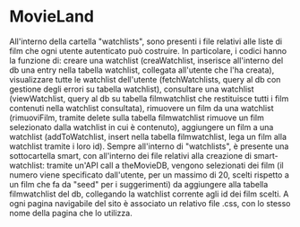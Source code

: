 # MovieLand

All'interno della cartella "watchlists", sono presenti i file relativi alle liste di film che ogni utente autenticato può costruire. In particolare, i codici hanno la funzione di: creare una watchlist (creaWatchlist, inserisce all'interno del db una entry nella tabella watchlist, collegata all'utente che l'ha creata), visualizzare tutte le watchlist dell'utente (fetchWatchlists, query al db con gestione degli errori su tabella watchlist), consultare una watchlist (viewWatchlist, query al db su tabella filmwatchlist che restituisce tutti i film contenuti nella watchlist consultata), rimuovere un film da una watchlist (rimuoviFilm, tramite delete sulla tabella filmwatchlist rimuove un film selezionato dalla watchlist in cui è contenuto), aggiungere un film a una watchlist (addToWatchlist, insert nella tabella filmwatchlist, lega un film alla watchlist tramite i loro id). Sempre all'interno di "watchlists", è presente una sottocartella smart, con all'interno dei file relativi alla creazione di smart-watchlist: tramite un'API call a theMovieDB, vengono selezionati dei film (il numero viene specificato dall'utente, per un massimo di 20, scelti rispetto a un film che fa da "seed" per i suggerimenti) da aggiungere alla tabella filmwatchlist del db, collegando la watchlist corrente agli id dei film scelti. A ogni pagina navigabile del sito è associato un relativo file .css, con lo stesso nome della pagina che lo utilizza.
